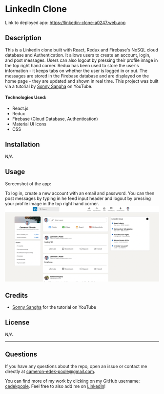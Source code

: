 # LinkedIn Clone

Link to deployed app: https://linkedin-clone-a0247.web.app 

## Description

This is a LinkedIn clone built with React, Redux and Firebase's NoSQL cloud database and Authentication. It allows users to create an account, login, and post messages. Users can also logout by pressing their profile image in the top right hand corner. Redux has been used to store the user's information - it keeps tabs on whether the user is logged in or out. The messages are stored in the Firebase database and are displayed on the home page - they are updated and shown in real time. This project was built via a tutorial by [Sonny Sangha](https://www.youtube.com/watch?v=tbvguOj8C-o&t=17920s&ab_channel=SonnySangha) on YouTube.

#### Technologies Used:
- React.js
- Redux
- Firebase (Cloud Database, Authentication)
- Material UI Icons
- CSS

 ## Installation
 N/A

## Usage

Screenshot of the app:

To log in, create a new account with an email and password. You can then post messages by typing in he feed input header and logout by pressing your profile image in the top right hand corner.
 ![LinkedIn Clone Screenshot](./src/assets/screenshot.png)

## Credits
- [Sonny Sangha](https://www.youtube.com/watch?v=tbvguOj8C-o&t=17920s&ab_channel=SonnySangha) for the tutorial on YouTube

## License
N/A

--- 
## Questions

If you have any questions about the repo, open an issue or contact me directly at cameron-edek-poole@gmail.com. 

You can find more of my work by clicking on my GitHub username: [cedekpoole](https://github.com/cedekpoole/).
Feel free to also add me on [LinkedIn](https://www.linkedin.com/in/cam-edek-poole/)!